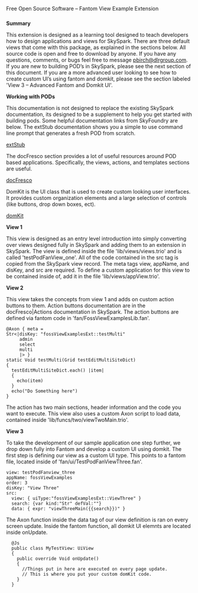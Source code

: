 Free Open Source Software – Fantom View Example Extension
###

**Summary**

This extension is designed as a learning tool designed to teach developers how to design applications and views for SkySpark.  There are three default views that come with this package, as explained in the sections below.  All source code is open and free to download by anyone.  If you have any questions, comments, or bugs feel free to message pbirch@dlrgroup.com.  
If you are new to building POD’s in SkySpark, please see the next section of this document.  If you are a more advanced user looking to see how to create custom UI’s using fantom and domkit, please see the section labeled 'View 3 – Advanced Fantom and Domkit UI'.

**Working with PODs**

This documentation is not designed to replace the existing SkySpark documentation, its designed to be a supplement to help you get started with building pods.  Some helpful documentation links from SkyFoundry are below.
The extStub documentation shows you a simple to use command line prompt that generates a fresh POD from scratch.

[extStub](https://skyfoundry.com/doc/docSkySpark/Exts#extStub)

The docFresco section provides a lot of useful resources around POD based applications.  Specifically, the views, actions, and templates sections are useful.

[docFresco](https://skyfoundry.com/doc/docFresco/Overview)

DomKit is the UI class that is used to create custom looking user interfaces.  It provides custom organization elements and a large selection of controls (like buttons, drop down boxes, ect).

[domKit](https://skyfoundry.com/doc/domkit/index)

**View 1**

This view is designed as an entry level introduction into simply converting over views designed fully in SkySpark and adding them to an extension in SkySpark.  The view is defined inside the file 'lib/views/views.trio' and is called 'testPodFanView_one'.  All of the code contained in the src tag is copied from the SkySpark view record.  The meta tags view, appName, and disKey, and src are required. 
To define a custom application for this view to be contained inside of, add it in the file 'lib/views/appView.trio'.

**View 2**

This view takes the concepts from view 1 and adds on custom action buttons to them.  Action buttons documentation are in the docFresco|Actions documentation in SkySpark.  The action buttons are defined via fantom code in 'fan/FossViewExamplesLib.fan'.
  
  ```
  @Axon { meta =
  Str<|disKey: "fossViewExamplesExt::testMulti"
       admin
       select
       multi
       |> }
  static Void testMulti(Grid testEditMultiSiteDict)
  {
    testEditMultiSiteDict.each() |item|
    {
      echo(item)
    }
    echo("Do Something here")
  }
```

The action has two main sections, header information and the code you want to execute.
This view also uses a custom Axon script to load data, contained inside 'lib/funcs/two/viewTwoMain.trio'.

**View 3**

To take the development of our sample application one step further, we drop down fully into Fantom and develop a custom UI using domkit.  The first step is defining our view as a custom UI type.  This points to a fantom file, located inside of 'fan/ui/TestPodFanViewThree.fan'.

```
view: testPodFanview_three
appName: fossViewExamples
order: 3
disKey: "View Three"
src:
  view: { uiType:"fossViewExamplesExt::ViewThree" }
  search: {var kind:"Str" defVal:""}
  data: { expr: "viewThreeMain({{search}})" }
```

The Axon function inside the data tag of our view definition is ran on every screen update.  Inside the fantom function, all domkit UI elemnts are located inside onUpdate.

```
  @Js
  public class MyTestView: UiView 
  {
    public override Void onUpdate() 
    {
      //Things put in here are executed on every page update.
      // This is where you put your custom domKit code.
    }
  }
```
